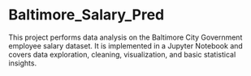 # Baltimore_Salary_Pred
This project performs data analysis on the Baltimore City Government employee salary dataset. It is implemented in a Jupyter Notebook and covers data exploration, cleaning, visualization, and basic statistical insights.
